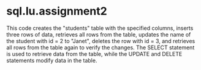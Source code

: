 # sql.lu.assignment2

This code creates the "students" table with the specified columns, inserts three rows of data, retrieves all rows from the table, updates the name of the student with id = 2 to "Janet", deletes the row with id = 3, and retrieves all rows from the table again to verify the changes. The SELECT statement is used to retrieve data from the table, while the UPDATE and DELETE statements modify data in the table.
